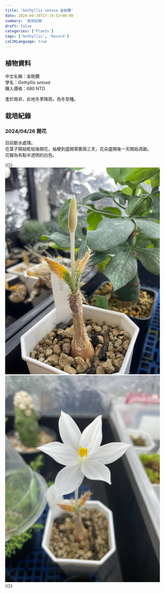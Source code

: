 ```yaml
---
title: 'Gethyllis setosa 金剛鑽'
date: 2024-04-28T17:19:53+08:00
summary: '栽培紀錄'
draft: false
categories: ['Plants']
tags: ['Gethyllis', 'Record']
isCJKLanguage: true
---
```


## 植物資料

中文名稱：金剛鑽  
學名：*Gethyllis setosa*  
購入價格：680 NTD  

產於南非，此地冬季降雨，為冬型種。  

## 栽培紀錄

### 2024/04/26 開花

目前斷水處理。  
在葉子開始乾枯後開花，抽梗到盛開需要兩三天，花朵盛開後一天開始凋謝。  
花瓣為有點半透明的白色。  

{{<gallery>}}
  <img src="./images/2024-04-24.jpg" class="grid-w50">
  <img src="./images/2024-04-26.jpg" class="grid-w50">
{{</gallery>}}
